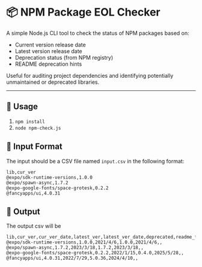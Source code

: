 # 📦 NPM Package EOL Checker

A simple Node.js CLI tool to check the status of NPM packages based on:

- Current version release date
- Latest version release date
- Deprecation status (from NPM registry)
- README deprecation hints

Useful for auditing project dependencies and identifying potentially unmaintained or deprecated libraries.

---

## 📗 Usage
1. ```npm install```
2. ```node npm-check.js```

## 📂 Input Format

The input should be a CSV file named `input.csv` in the following format:

```csv
lib,cur_ver
@expo/sdk-runtime-versions,1.0.0
@expo/spawn-async,1.7.2
@expo-google-fonts/space-grotesk,0.2.2
@fancyapps/ui,4.0.31
```

## 📂 Output

The output csv will be

```csv
lib,cur_ver,cur_ver_date,latest_ver,latest_ver_date,deprecated,readme_flag
@expo/sdk-runtime-versions,1.0.0,2021/4/6,1.0.0,2021/4/6,,
@expo/spawn-async,1.7.2,2023/3/18,1.7.2,2023/3/18,,
@expo-google-fonts/space-grotesk,0.2.2,2022/1/15,0.4.0,2025/5/28,,
@fancyapps/ui,4.0.31,2022/7/29,5.0.36,2024/4/10,,
```